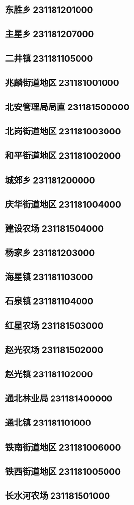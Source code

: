 # 东胜乡 231181201000
# 主星乡 231181207000
# 二井镇 231181105000
# 兆麟街道地区 231181001000
# 北安管理局局直 231181500000
# 北岗街道地区 231181003000
# 和平街道地区 231181002000
# 城郊乡 231181200000
# 庆华街道地区 231181004000
# 建设农场 231181504000
# 杨家乡 231181203000
# 海星镇 231181103000
# 石泉镇 231181104000
# 红星农场 231181503000
# 赵光农场 231181502000
# 赵光镇 231181102000
# 通北林业局 231181400000
# 通北镇 231181101000
# 铁南街道地区 231181006000
# 铁西街道地区 231181005000
# 长水河农场 231181501000
